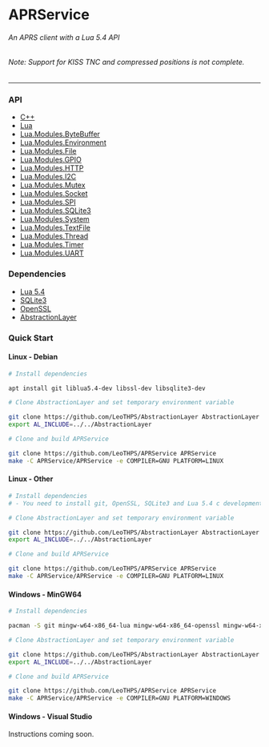 # APRService
###### An APRS client with a Lua 5.4 API
###### Note: Support for KISS TNC and compressed positions is not complete.

<hr />

### API

- [C++](/APRService/aprservice.hpp)
- [Lua](/Services/APRService.lua)
- [Lua.Modules.ByteBuffer](/Services/APRService/Modules/ByteBuffer.lua)
- [Lua.Modules.Environment](/Services/APRService/Modules/Environment.lua)
- [Lua.Modules.File](/Services/APRService/Modules/File.lua)
- [Lua.Modules.GPIO](/Services/APRService/Modules/GPIO.lua)
- [Lua.Modules.HTTP](/Services/APRService/Modules/HTTP.lua)
- [Lua.Modules.I2C](/Services/APRService/Modules/I2C.lua)
- [Lua.Modules.Mutex](/Services/APRService/Modules/Mutex.lua)
- [Lua.Modules.Socket](/Services/APRService/Modules/Socket.lua)
- [Lua.Modules.SPI](/Services/APRService/Modules/SPI.lua)
- [Lua.Modules.SQLite3](/Services/APRService/Modules/SQLite3.lua)
- [Lua.Modules.System](/Services/APRService/Modules/System.lua)
- [Lua.Modules.TextFile](/Services/APRService/Modules/TextFile.lua)
- [Lua.Modules.Thread](/Services/APRService/Modules/Thread.lua)
- [Lua.Modules.Timer](/Services/APRService/Modules/Timer.lua)
- [Lua.Modules.UART](/Services/APRService/Modules/UART.lua)

### Dependencies
- [Lua 5.4](//github.com/lua/lua)
- [SQLite3](//github.com/sqlite/sqlite)
- [OpenSSL](//github.com/openssl/openssl)
- [AbstractionLayer](//github.com/LeoTHPS/AbstractionLayer)

### Quick Start
#### Linux - Debian
```sh
# Install dependencies

apt install git liblua5.4-dev libssl-dev libsqlite3-dev

# Clone AbstractionLayer and set temporary environment variable

git clone https://github.com/LeoTHPS/AbstractionLayer AbstractionLayer
export AL_INCLUDE=../../AbstractionLayer

# Clone and build APRService

git clone https://github.com/LeoTHPS/APRService APRService
make -C APRService/APRService -e COMPILER=GNU PLATFORM=LINUX
```
#### Linux - Other
```sh
# Install dependencies
# - You need to install git, OpenSSL, SQLite3 and Lua 5.4 c development packages for your distribution

# Clone AbstractionLayer and set temporary environment variable

git clone https://github.com/LeoTHPS/AbstractionLayer AbstractionLayer
export AL_INCLUDE=../../AbstractionLayer

# Clone and build APRService

git clone https://github.com/LeoTHPS/APRService APRService
make -C APRService/APRService -e COMPILER=GNU PLATFORM=LINUX
```
#### Windows - MinGW64
```sh
# Install dependencies

pacman -S git mingw-w64-x86_64-lua mingw-w64-x86_64-openssl mingw-w64-x86_64-sqlite3

# Clone AbstractionLayer and set temporary environment variable

git clone https://github.com/LeoTHPS/AbstractionLayer AbstractionLayer
export AL_INCLUDE=../../AbstractionLayer

# Clone and build APRService

git clone https://github.com/LeoTHPS/APRService APRService
make -C APRService/APRService -e COMPILER=GNU PLATFORM=WINDOWS
```
#### Windows - Visual Studio
Instructions coming soon.

